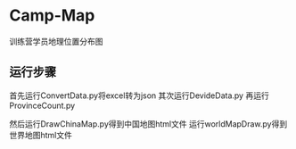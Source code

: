 # Camp-Map
训练营学员地理位置分布图
## 运行步骤
首先运行ConvertData.py将excel转为json
其次运行DevideData.py
再运行ProvinceCount.py

然后运行DrawChinaMap.py得到中国地图html文件
运行worldMapDraw.py得到世界地图html文件
